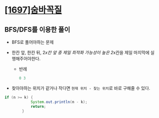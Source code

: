 # [[1697]숨바꼭질](https://www.acmicpc.net/problem/1697)

## BFS/DFS를 이용한 풀이

- BFS로 풀어야하는 문제
- 한칸 앞, 한칸 뒤, 2*x칸 앞 중 제일 최적화 가능성이 높은 2*x칸을 제일 마지막에 실행해주어야한다.
  - 반례
    ```java
    0 3
    ```
    
- 찾아야하는 위치가 같거나 작다면 `현재 위치 - 찾는 위치`로 바로 구해줄 수 있다.

```java
if (n >= k) {
            System.out.println(n - k);
            return;
        }
```